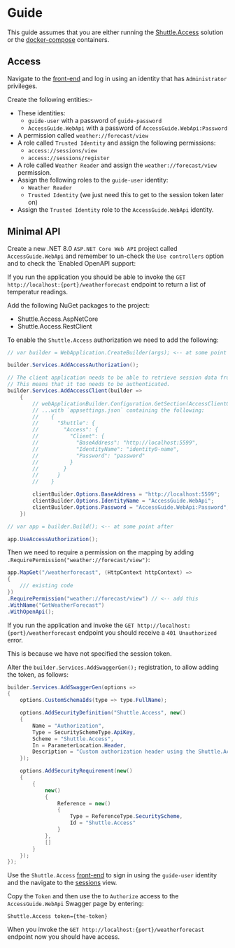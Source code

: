 # Guide

This guide assumes that you are either running the [Shuttle.Access](https://github.com/Shuttle/Shuttle.Access) solution or the [docker-compose](/shuttle-access/docker-compose) containers.

## Access

Navigate to the [front-end](http://localhost:3000) and log in using an identity that has `Administrator` privileges.

Create the following entities:-

- These identities:
  - `guide-user` with a password of `guide-password`
  - `AccessGuide.WebApi` with a password of `AccessGuide.WebApi:Password`
- A permission called `weather://forecast/view`
- A role called `Trusted Identity` and assign the following permissions:
  - `access://sessions/view`
  - `access://sessions/register`
- A role called `Weather Reader` and assign the `weather://forecast/view` permission.
- Assign the following roles to the `guide-user` identity:
  - `Weather Reader`
  - `Trusted Identity` (we just need this to get to the session token later on)
- Assign the `Trusted Identity` role to the `AccessGuide.WebApi` identity.

## Minimal API

Create a new .NET 8.0 `ASP.NET Core Web API` project called `AccessGuide.WebApi` and remember to un-check the `Use controllers` option and to check the `Enabled OpenAPI support:

If you run the application you should be able to invoke the `GET http://localhost:{port}/weatherforecast` endpoint to return a list of temperatur readings.

Add the following NuGet packages to the project:

- Shuttle.Access.AspNetCore
- Shuttle.Access.RestClient

To enable the `Shuttle.Access` authorization we need to add the following:

```c#
// var builder = WebApplication.CreateBuilder(args); <-- at some point after

builder.Services.AddAccessAuthorization();

// The client application needs to be able to retrieve session data from the Shuttle.Access.WebApi.
// This means that it too needs to be authenticated.
builder.Services.AddAccessClient(builder =>
    {
        // webApplicationBuilder.Configuration.GetSection(AccessClientOptions.SectionName).Bind(clientBuilder.Options);
        // ...with `appsettings.json` containing the following:
        //    {
        //      "Shuttle": {
        //        "Access": {
        //          "Client": {
        //            "BaseAddress": "http://localhost:5599",
        //            "IdentityName": "identity0-name",
        //            "Password": "password"
        //          }
        //        }
        //      }
        //    }   

        clientBuilder.Options.BaseAddress = "http://localhost:5599";
        clientBuilder.Options.IdentityName = "AccessGuide.WebApi";
        clientBuilder.Options.Password = "AccessGuide.WebApi:Password";
    })
```

```c#
// var app = builder.Build(); <-- at some point after

app.UseAccessAuthorization();
```

Then we need to require a permission on the mapping by adding `.RequirePermission("weather://forecast/view")`:

```c#
app.MapGet("/weatherforecast", (HttpContext httpContext) =>
{
    /// existing code
})
.RequirePermission("weather://forecast/view") // <-- add this
.WithName("GetWeatherForecast")
.WithOpenApi();
```

If you run the application and invoke the `GET http://localhost:{port}/weatherforecast` endpoint you should receive a `401 Unauthorized` error.

This is because we have not specified the session token.

Alter the `builder.Services.AddSwaggerGen();` registration, to allow adding the token, as follows:

```c#
builder.Services.AddSwaggerGen(options =>
{
    options.CustomSchemaIds(type => type.FullName);

    options.AddSecurityDefinition("Shuttle.Access", new()
    {
        Name = "Authorization",
        Type = SecuritySchemeType.ApiKey,
        Scheme = "Shuttle.Access",
        In = ParameterLocation.Header,
        Description = "Custom authorization header using the Shuttle.Access scheme. Example: 'Shuttle.Access token=GUID'."
    });

    options.AddSecurityRequirement(new()
    {
        {
            new()
            {
                Reference = new()
                {
                    Type = ReferenceType.SecurityScheme,
                    Id = "Shuttle.Access"
                }
            },
            []
        }
    });
});
```

Use the `Shuttle.Access` [front-end](http://localhost:3000/signin) to sign in using the `guide-user` identity and the navigate to the [sessions](http://localhost:3000/signin) view.

Copy the `Token` and then use the to `Authorize` access to the `AccessGuide.WebApi` Swagger page by entering:

```
Shuttle.Access token={the-token}
```

When you invoke the `GET http://localhost:{port}/weatherforecast` endpoint now you should have access.